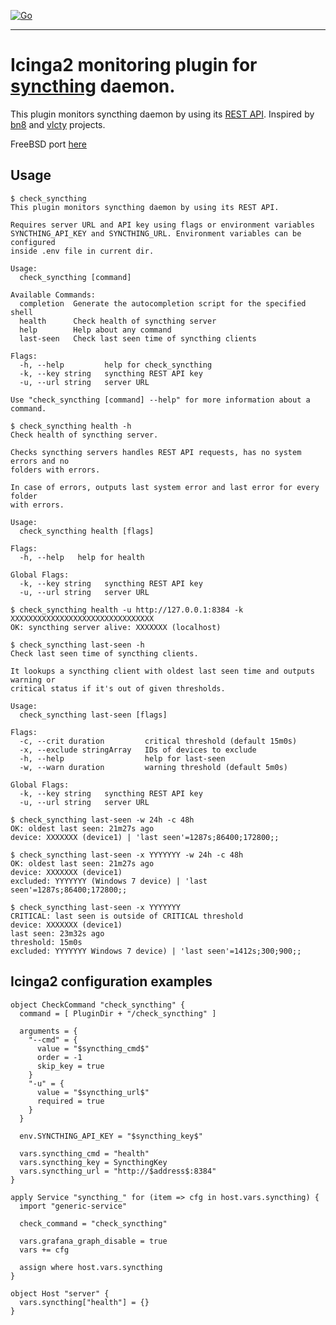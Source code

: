 [![Go](https://github.com/dsh2dsh/check_syncthing/actions/workflows/go.yml/badge.svg)](https://github.com/dsh2dsh/check_syncthing/actions/workflows/go.yml)

-------------------------------------------------------------------------------

# Icinga2 monitoring plugin for [syncthing] daemon.

This plugin monitors syncthing daemon by using its [REST API]. Inspired by [bn8]
and [vlcty] projects.

[syncthing]:https://github.com/syncthing/syncthing
[REST API]:https://docs.syncthing.net/dev/rest.html
[bn8]:https://gitea.zionetrix.net/bn8/check_syncthing.git
[vlcty]:https://github.com/vlcty/check_syncthing

FreeBSD port [here](https://github.com/dsh2dsh/freebsd-ports/tree/master/net-mgmt/check_syncthing)

## Usage

```
$ check_syncthing
This plugin monitors syncthing daemon by using its REST API.

Requires server URL and API key using flags or environment variables
SYNCTHING_API_KEY and SYNCTHING_URL. Environment variables can be configured
inside .env file in current dir.

Usage:
  check_syncthing [command]

Available Commands:
  completion  Generate the autocompletion script for the specified shell
  health      Check health of syncthing server
  help        Help about any command
  last-seen   Check last seen time of syncthing clients

Flags:
  -h, --help         help for check_syncthing
  -k, --key string   syncthing REST API key
  -u, --url string   server URL

Use "check_syncthing [command] --help" for more information about a command.
```

```
$ check_syncthing health -h
Check health of syncthing server.

Checks syncthing servers handles REST API requests, has no system errors and no
folders with errors.

In case of errors, outputs last system error and last error for every folder
with errors.

Usage:
  check_syncthing health [flags]

Flags:
  -h, --help   help for health

Global Flags:
  -k, --key string   syncthing REST API key
  -u, --url string   server URL

$ check_syncthing health -u http://127.0.0.1:8384 -k XXXXXXXXXXXXXXXXXXXXXXXXXXXXXXXX
OK: syncthing server alive: XXXXXXX (localhost)
```

```
$ check_syncthing last-seen -h
Check last seen time of syncthing clients.

It lookups a syncthing client with oldest last seen time and outputs warning or
critical status if it's out of given thresholds.

Usage:
  check_syncthing last-seen [flags]

Flags:
  -c, --crit duration         critical threshold (default 15m0s)
  -x, --exclude stringArray   IDs of devices to exclude
  -h, --help                  help for last-seen
  -w, --warn duration         warning threshold (default 5m0s)

Global Flags:
  -k, --key string   syncthing REST API key
  -u, --url string   server URL

$ check_syncthing last-seen -w 24h -c 48h
OK: oldest last seen: 21m27s ago
device: XXXXXXX (device1) | 'last seen'=1287s;86400;172800;;

$ check_syncthing last-seen -x YYYYYYY -w 24h -c 48h
OK: oldest last seen: 21m27s ago
device: XXXXXXX (device1)
excluded: YYYYYYY (Windows 7 device) | 'last seen'=1287s;86400;172800;;

$ check_syncthing last-seen -x YYYYYYY
CRITICAL: last seen is outside of CRITICAL threshold
device: XXXXXXX (device1)
last seen: 23m32s ago
threshold: 15m0s
excluded: YYYYYYY Windows 7 device) | 'last seen'=1412s;300;900;;
```

## Icinga2 configuration examples

```
object CheckCommand "check_syncthing" {
  command = [ PluginDir + "/check_syncthing" ]

  arguments = {
    "--cmd" = {
      value = "$syncthing_cmd$"
      order = -1
      skip_key = true
    }
    "-u" = {
      value = "$syncthing_url$"
      required = true
    }
  }

  env.SYNCTHING_API_KEY = "$syncthing_key$"

  vars.syncthing_cmd = "health"
  vars.syncthing_key = SyncthingKey
  vars.syncthing_url = "http://$address$:8384"
}
```

```
apply Service "syncthing_" for (item => cfg in host.vars.syncthing) {
  import "generic-service"

  check_command = "check_syncthing"

  vars.grafana_graph_disable = true
  vars += cfg

  assign where host.vars.syncthing
}
```

```
object Host "server" {
  vars.syncthing["health"] = {}
}
```
